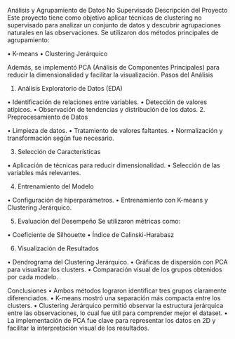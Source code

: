 Análisis y Agrupamiento de Datos No Supervisado
Descripción del Proyecto
Este proyecto tiene como objetivo aplicar técnicas de clustering no supervisado para analizar un conjunto de datos y descubrir agrupaciones naturales en las observaciones. Se utilizaron dos métodos principales de agrupamiento:

•	K-means
•	Clustering Jerárquico

Además, se implementó PCA (Análisis de Componentes Principales) para reducir la dimensionalidad y facilitar la visualización.
Pasos del Análisis

 1. Análisis Exploratorio de Datos (EDA)
    
•	Identificación de relaciones entre variables.
•	Detección de valores atípicos.
•	Observación de tendencias y distribución de los datos.
 2. Preprocesamiento de Datos
 
•	Limpieza de datos.
•	Tratamiento de valores faltantes.
•	Normalización y transformación según fue necesario.

 3. Selección de Características
    
•	Aplicación de técnicas para reducir dimensionalidad.
•	Selección de las variables más relevantes.

4. Entrenamiento del Modelo

•	Configuración de hiperparámetros.
•	Entrenamiento con K-means y Clustering Jerárquico.

5. Evaluación del Desempeño
Se utilizaron métricas como:

•	Coeficiente de Silhouette
•	Índice de Calinski-Harabasz

 6. Visualización de Resultados
    
•	Dendrograma del Clustering Jerárquico.
•	Gráficas de dispersión con PCA para visualizar los clusters.
•	Comparación visual de los grupos obtenidos por cada modelo.

 Conclusiones
•	Ambos métodos lograron identificar tres grupos claramente diferenciados.
•	K-means mostró una separación más compacta entre los clusters.
•	Clustering Jerárquico permitió observar la estructura jerárquica entre las observaciones, lo cual fue útil para comprender mejor el dataset.
•	La implementación de PCA fue clave para representar los datos en 2D y facilitar la interpretación visual de los resultados.


